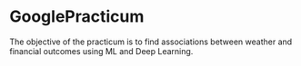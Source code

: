 # GooglePracticum
The objective of the practicum is to find associations between weather and financial outcomes using ML and Deep Learning.
